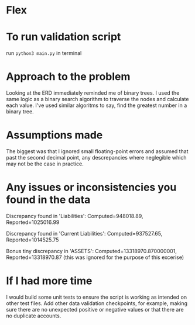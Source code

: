 # Flex
# To run validation script
run `python3 main.py` in terminal
# Approach to the problem
Looking at the ERD immediately reminded me of binary trees. I used the same logic as a binary search algorithm to traverse the nodes and calculate each value. I've used similar algoritms to say, find the greatest number in a binary tree.
# Assumptions made
The biggest was that I ignored small floating-point errors and assumed that past the second decimal point, any descrepancies where neglegible which may not be the case in practice. 
# Any issues or inconsistencies you found in the data
Discrepancy found in 'Liabilities': Computed=948018.89, Reported=1025016.99

Discrepancy found in 'Current Liabilities': Computed=937527.65, Reported=1014525.75

Bonus tiny discrepancy in 'ASSETS': Computed=13318970.870000001, Reported=13318970.87 (this was ignored for the purpose of this excerise)
# If I had more time
I would build some unit tests to ensure the script is working as intended on other test files. Add other data validation checkpoints, for example, making sure there are no unexpected positive or negative values or that there are no duplicate accounts.